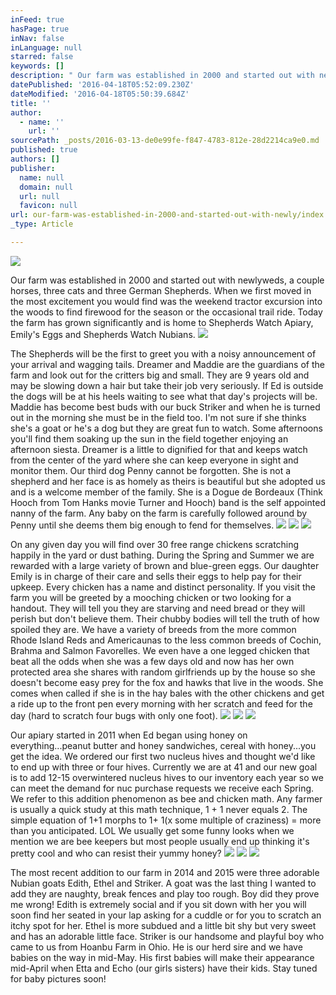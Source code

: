 ```yaml
---
inFeed: true
hasPage: true
inNav: false
inLanguage: null
starred: false
keywords: []
description: " Our farm was established in 2000 and started out with newlyweds, a couple horses, three cats and three German Shepherds. When we first moved in the most excitement you would find was the weekend tractor excursion into the woods to find firewood for the season or the occasional trail ride. Today the farm has grown significantly and is home to Shepherds Watch Apiary, Emily's Eggs and Shepherds Watch Nubians. "
datePublished: '2016-04-18T05:52:09.230Z'
dateModified: '2016-04-18T05:50:39.684Z'
title: ''
author:
  - name: ''
    url: ''
sourcePath: _posts/2016-03-13-de0e99fe-f847-4783-812e-28d2214ca9e0.md
published: true
authors: []
publisher:
  name: null
  domain: null
  url: null
  favicon: null
url: our-farm-was-established-in-2000-and-started-out-with-newly/index.html
_type: Article

---
```

![](https://s3-us-west-2.amazonaws.com/the-grid-img/p/391d8a52a76e422e45e7f56db0cc874fc5e06f00.png)

Our farm was established in 2000 and started out with newlyweds, a couple horses, three cats and three German Shepherds. When we first moved in the most excitement you would find was the weekend tractor excursion into the woods to find firewood for the season or the occasional trail ride. Today the farm has grown significantly and is home to Shepherds Watch Apiary, Emily's Eggs and Shepherds Watch Nubians. ![](https://the-grid-user-content.s3-us-west-2.amazonaws.com/45cc7c92-fda2-486e-b711-2686debfafc6.gif)

The Shepherds will be the first to greet you with a noisy announcement of your arrival and wagging tails. Dreamer and Maddie are the guardians of the farm and look out for the critters big and small. They are 9 years old and may be slowing down a hair but take their job very seriously. If Ed is outside the dogs will be at his heels waiting to see what that day's projects will be. Maddie has become best buds with our buck Striker and when he is turned out in the morning she must be in the field too. I'm not sure if she thinks she's a goat or he's a dog but they are great fun to watch. Some afternoons you'll find them soaking up the sun in the field together enjoying an afternoon siesta. Dreamer is a little to dignified for that and keeps watch from the center of the yard where she can keep everyone in sight and monitor them. Our third dog Penny cannot be forgotten. She is not a shepherd and her face is as homely as theirs is beautiful but she adopted us and is a welcome member of the family. She is a Dogue de Bordeaux (Think Hooch from Tom Hanks movie Turner and Hooch) band is the self appointed nanny of the farm. Any baby on the farm is carefully followed around by Penny until she deems them big enough to fend for themselves.
![](https://the-grid-user-content.s3-us-west-2.amazonaws.com/89610599-c3b3-4abb-8505-b9397ff2216d.jpg)
![](https://the-grid-user-content.s3-us-west-2.amazonaws.com/bb2f638b-c642-490b-af8b-a670d04869aa.jpg)
![](https://the-grid-user-content.s3-us-west-2.amazonaws.com/af405148-91cc-4326-bce8-dc69c2d45c7e.jpg)

On any given day you will find over 30 free range chickens scratching happily in the yard or dust bathing. During the Spring and Summer we are rewarded with a large variety of brown and blue-green eggs. Our daughter Emily is in charge of their care and sells their eggs to help pay for their upkeep. Every chicken has a name and distinct personality. If you visit the farm you will be greeted by a mooching chicken or two looking for a handout. They will tell you they are starving and need bread or they will perish but don't believe them. Their chubby bodies will tell the truth of how spoiled they are. We have a variety of breeds from the more common Rhode Island Reds and Americaunas to the less common breeds of Cochin, Brahma and Salmon Favorelles. We even have a one legged chicken that beat all the odds when she was a few days old and now has her own protected area she shares with random girlfriends up by the house so she doesn't become easy prey for the fox and hawks that live in the woods. She comes when called if she is in the hay bales with the other chickens and get a ride up to the front pen every morning with her scratch and feed for the day (hard to scratch four bugs with only one foot). ![](https://the-grid-user-content.s3-us-west-2.amazonaws.com/a6dba948-e974-45aa-a87b-a3ac38855da9.jpg)
![](https://the-grid-user-content.s3-us-west-2.amazonaws.com/987bccc0-f4d4-41ec-b48c-7413b2610c76.jpg)
![](https://the-grid-user-content.s3-us-west-2.amazonaws.com/bfe47203-3617-4bd9-9d57-3966ea354f46.jpg)

Our apiary started in 2011 when Ed began using honey on everything...peanut butter and honey sandwiches, cereal with honey...you get the idea. We ordered our first two nucleus hives and thought we'd like to end up with three or four hives. Currently we are at 41 and our new goal is to add 12-15 overwintered nucleus hives to our inventory each year so we can meet the demand for nuc purchase requests we receive each Spring. We refer to this addition phenomenon as bee and chicken math. Any farmer is usually a quick study at this math technique, 1 + 1 never equals 2\. The simple equation of 1+1 morphs to 1+ 1(x some multiple of craziness) = more than you anticipated. LOL We usually get some funny looks when we mention we are bee keepers but most people usually end up thinking it's pretty cool and who can resist their yummy honey? ![](https://the-grid-user-content.s3-us-west-2.amazonaws.com/9a493cb0-0bf4-4754-ac7a-5e45bba5c993.jpg)
![](https://the-grid-user-content.s3-us-west-2.amazonaws.com/f0d381cf-1c1b-42bf-897e-b1ec6731869b.jpg)
![](https://the-grid-user-content.s3-us-west-2.amazonaws.com/b5033975-3f9b-4277-89eb-35b59d30281c.jpg)

The most recent addition to our farm in 2014 and 2015 were three adorable Nubian goats Edith, Ethel and Striker. A goat was the last thing I wanted to add they are naughty, break fences and play too rough. Boy did they prove me wrong! Edith is extremely social and if you sit down with her you will soon find her seated in your lap asking for a cuddle or for you to scratch an itchy spot for her. Ethel is more subdued and a little bit shy but very sweet and has an adorable little face. Striker is our handsome and playful boy who came to us from Hoanbu Farm in Ohio. He is our herd sire and we have babies on the way in mid-May. His first babies will make their appearance mid-April when Etta and Echo (our girls sisters) have their kids. Stay tuned for baby pictures soon!